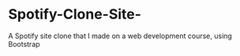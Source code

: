 # Spotify-Clone-Site-
A Spotify site clone that I made on a web development course, using Bootstrap

